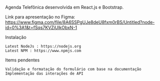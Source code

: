 Agenda Telefônica desenvolvida em React.js e Bootstrap.

Link para apresentação no Figma: https://www.figma.com/file/8A6SSPgUJe8deU8fxm0rBS/Untitled?node-id=0%3A1&t=fSqs7KVZiUlkObxN-1

Instalação

    Latest NodeJs : https://nodejs.org
    Latest NPM : https://www.npmjs.com

Items pendentes

    Validação e formatação do formulário com base na documentação
    Implementação das interações de API
